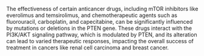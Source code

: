The effectiveness of certain anticancer drugs, including mTOR inhibitors like everolimus and temsirolimus, and chemotherapeutic agents such as fluorouracil, carboplatin, and capecitabine, can be significantly influenced by mutations or deletions in the PTEN gene. These drugs interact with the PI3K/AKT signaling pathway, which is modulated by PTEN, and its alteration can lead to varied therapeutic responses, impacting the overall success of treatment in cancers like renal cell carcinoma and breast cancer.